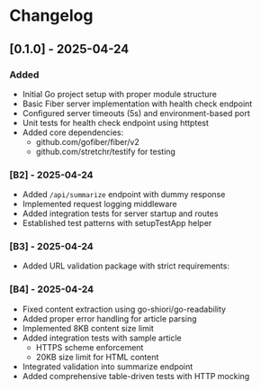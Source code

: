 # Changelog

## [0.1.0] - 2025-04-24

### Added
- Initial Go project setup with proper module structure
- Basic Fiber server implementation with health check endpoint
- Configured server timeouts (5s) and environment-based port
- Unit tests for health check endpoint using httptest
- Added core dependencies:
  - github.com/gofiber/fiber/v2
  - github.com/stretchr/testify for testing

### [B2] - 2025-04-24
- Added `/api/summarize` endpoint with dummy response
- Implemented request logging middleware
- Added integration tests for server startup and routes
- Established test patterns with setupTestApp helper

### [B3] - 2025-04-24
- Added URL validation package with strict requirements:

### [B4] - 2025-04-24
- Fixed content extraction using go-shiori/go-readability
- Added proper error handling for article parsing
- Implemented 8KB content size limit
- Added integration tests with sample article
  - HTTPS scheme enforcement
  - 20KB size limit for HTML content
- Integrated validation into summarize endpoint
- Added comprehensive table-driven tests with HTTP mocking

